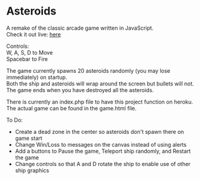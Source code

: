 Asteroids
=========
A remake of the classic arcade game written in JavaScript.  
Check it out live: [here](http://asteroids.alberthung.net) 

Controls:  
 W, A, S, D to Move  
 Spacebar to Fire  
 
The game currently spawns 20 asteroids randomly (you may lose immediately) on startup.  
Both the ship and asteroids will wrap around the screen but bullets will not.  
The game ends when you have destroyed all the asteroids.  

There is currently an index.php file to have this project function on heroku. The actual game can be found in the game.html file.

To Do:  
  * Create a dead zone in the center so asteroids don't spawn there on game start
  * Change Win/Loss to messages on the canvas instead of using alerts
  * Add a buttons to Pause the game, Teleport ship randomly, and Restart the game
  * Change controls so that A and D rotate the ship to enable use of other ship graphics
